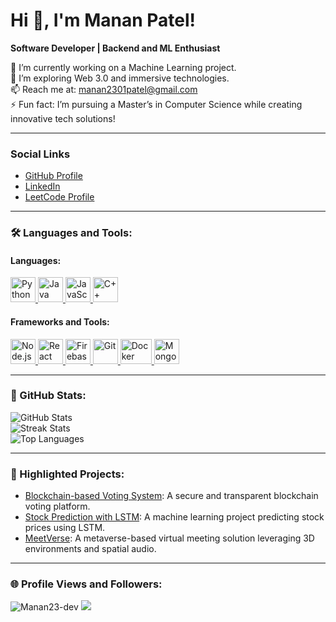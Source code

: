 Hi 👋, I'm Manan Patel!
========================

**Software Developer | Backend and ML Enthusiast**

🔭 I’m currently working on a Machine Learning project.  
🌱 I’m exploring Web 3.0 and immersive technologies.  
📫 Reach me at: [manan2301patel@gmail.com](mailto:manan2301patel@gmail.com)  
⚡ Fun fact: I’m pursuing a Master’s in Computer Science while creating innovative tech solutions!  

---

### Social Links
- [GitHub Profile](https://github.com/Manan23-dev)
- [LinkedIn](https://www.linkedin.com/in/mananpatel23/)
- [LeetCode Profile](https://leetcode.com/u/manan_2301/)


---

### 🛠️ Languages and Tools:

#### Languages:
<p align="left"> 
  <a href="https://www.python.org/" target="_blank" rel="noreferrer">
    <img src="https://cdn4.iconfinder.com/data/icons/logos-and-brands/512/267_Python_logo-512.png" alt="Python" width="40" height="40"/>
  </a>
  <a href="https://www.java.com/" target="_blank" rel="noreferrer">
    <img src="https://cdn-icons-png.flaticon.com/512/226/226777.png" alt="Java" width="40" height="40"/>
  </a>
  <a href="https://developer.mozilla.org/en-US/docs/Web/JavaScript" target="_blank" rel="noreferrer">
    <img src="https://upload.wikimedia.org/wikipedia/commons/9/99/Unofficial_JavaScript_logo_2.svg" alt="JavaScript" width="40" height="40"/>
  </a>
  <a href="https://cplusplus.com/" target="_blank" rel="noreferrer">
    <img src="https://upload.wikimedia.org/wikipedia/commons/1/18/ISO_C%2B%2B_Logo.svg" alt="C++" width="40" height="40"/>
  </a>
</p>

#### Frameworks and Tools:
<p align="left"> 
  <a href="https://nodejs.org/" target="_blank" rel="noreferrer">
    <img src="https://seeklogo.com/images/N/nodejs-logo-FBE122E377-seeklogo.com.png" alt="Node.js" width="40" height="40"/>
  </a>
  <a href="https://reactjs.org/" target="_blank" rel="noreferrer">
    <img src="https://upload.wikimedia.org/wikipedia/commons/a/a7/React-icon.svg" alt="React" width="40" height="40"/>
  </a>
  <a href="https://firebase.google.com/" target="_blank" rel="noreferrer">
    <img src="https://www.vectorlogo.zone/logos/firebase/firebase-icon.svg" alt="Firebase" width="40" height="40"/>
  </a>
  <a href="https://git-scm.com/" target="_blank" rel="noreferrer">
    <img src="https://img.icons8.com/nolan/512/github.png" alt="Git" width="40" height="40"/>
  </a>
  <a href="https://www.docker.com/" target="_blank" rel="noreferrer">
    <img src="https://www.docker.com/wp-content/uploads/2022/03/Moby-logo.png" alt="Docker" width="50" height="40"/>
  </a>
  <a href="https://www.mongodb.com/" target="_blank" rel="noreferrer">
    <img src="https://www.tutorialsteacher.com/Content/images/home/mongodb.svg" alt="MongoDB" width="40" height="40"/>
  </a>
</p>

---

### 🚀 GitHub Stats:

![GitHub Stats](https://github-readme-stats.vercel.app/api?username=Manan23-dev&show_icons=true&theme=radical)  
![Streak Stats](https://github-readme-streak-stats.herokuapp.com/?user=Manan23-dev&theme=radical)  
![Top Languages](https://github-readme-stats.vercel.app/api/top-langs/?username=Manan23-dev&layout=compact&theme=radical)  

---

### 🌟 Highlighted Projects:

- [Blockchain-based Voting System](https://github.com/Manan23-dev/Blockchain-base-dvotings): A secure and transparent blockchain voting platform.
- [Stock Prediction with LSTM](https://github.com/Manan23-dev/stock-prediction): A machine learning project predicting stock prices using LSTM.
- [MeetVerse](https://github.com/Manan23-dev/MeetVerse): A metaverse-based virtual meeting solution leveraging 3D environments and spatial audio.

---

### 🌐 Profile Views and Followers:

<p align="left">
  <img src="https://komarev.com/ghpvc/?username=Manan23-dev&label=Profile%20views&color=0e75b6&style=flat" alt="Manan23-dev" />
  <img src="https://img.shields.io/github/followers/Manan23-dev?logo=github&style=for-the-badge&color=0891b2&labelColor=1c1917" />
</p>
